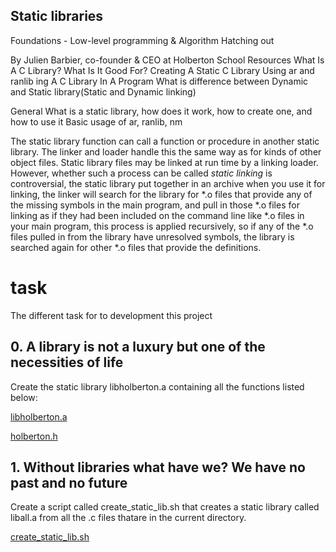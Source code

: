 ## Static libraries

Foundations - Low-level programming & Algorithm Hatching out

By Julien Barbier, co-founder & CEO at Holberton School
Resources What Is A C Library? What Is It Good For? Creating A Static C Library Using ar and ranlib ing A C Library In A Program What is difference between Dynamic and Static library(Static and Dynamic linking)

General What is a static library, how does it work, how to create one, and how to use it Basic usage of ar, ranlib, nm

The static library function can call a function or procedure in another static library. The linker and loader handle this the same way as for kinds of other object files. Static library files may be linked at run time by a linking loader. However, whether such a process can be called _static linking_ is controversial, the static library put together in an archive when you use it for linking, the linker will search for the library for *.o files that provide any of the missing symbols in the main program, and pull in those *.o files for linking as if they had been included on the command line like *.o files in your main program, this process is applied recursively, so if any of the *.o files pulled in from the library have unresolved symbols, the library is searched again for other *.o files that provide the definitions.


# task

The different task for to development this project

## 0.  A library is not a luxury but one of the necessities of life

Create the static library libholberton.a containing all the functions listed below:

[libholberton.a](https://github.com/capolaniaq/holbertonschool-low_level_programming/blob/main/0x09-static_libraries/libholberton.a)

[holberton.h](https://github.com/capolaniaq/holbertonschool-low_level_programming/blob/main/0x09-static_libraries/holberton.h)

## 1.  Without libraries what have we? We have no past and no future

Create a script called create_static_lib.sh that creates a static library called liball.a from all the .c files thatare in the current directory.

[create_static_lib.sh](https://github.com/capolaniaq/holbertonschool-low_level_programming/blob/main/0x09-static_libraries/create_static_lib.sh)


